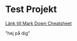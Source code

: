 # Test Projekt

[Länk till Mark Down Cheatsheet](https://github.com/adam-p/markdown-here/wiki/Markdown-Cheatsheet)

"hej på dig"